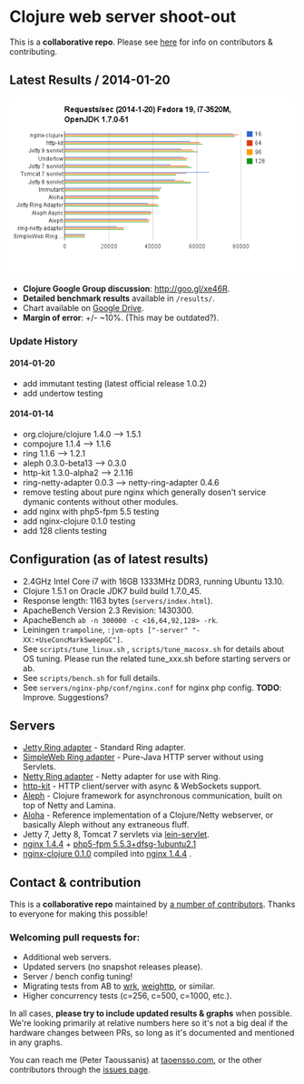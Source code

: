 # Clojure web server shoot-out

This is a **collaborative repo**. Please see [here](#contact--contribution) for info on contributors & contributing.

## Latest Results / 2014-01-20

![Performance comparison chart](results/20140120-22-49.png)

  * **Clojure Google Group discussion**: http://goo.gl/xe46R.
  * **Detailed benchmark results** available in `/results/`.
  * Chart available on [Google Drive](http://goo.gl/2FtAFy).
  * **Margin of error**: +/- ~10%. (This may be outdated?).

### Update History

#### 2014-01-20

  * add immutant testing (latest official release 1.0.2)
  * add undertow testing

#### 2014-01-14

  * org.clojure/clojure 1.4.0 --> 1.5.1
  * compojure    1.1.4        --> 1.1.6
  * ring         1.1.6        --> 1.2.1
  * aleph        0.3.0-beta13 --> 0.3.0
  * http-kit     1.3.0-alpha2 --> 2.1.16
  * ring-netty-adapter 0.0.3 -->  netty-ring-adapter 0.4.6
  * remove testing about pure nginx which generally dosen't service dymanic contents without other modules. 
  * add nginx with php5-fpm 5.5 testing
  * add nginx-clojure 0.1.0 testing
  * add 128 clients testing

## Configuration (as of latest results)
  * 2.4GHz Intel Core i7 with 16GB 1333MHz DDR3, running Ubuntu 13.10.
  * Clojure 1.5.1 on Oracle JDK7 build build 1.7.0_45.
  * Response length: 1163 bytes (`servers/index.html`).
  * ApacheBench Version 2.3 Revision: 1430300.
  * ApacheBench `ab -n 300000 -c <16,64,92,128> -rk`.
  * Leiningen `trampoline`, `:jvm-opts ["-server" "-XX:+UseConcMarkSweepGC"]`.
  * See `scripts/tune_linux.sh` , `scripts/tune_macosx.sh`  for details about OS tuning. Please run the related tune_xxx.sh before starting servers or ab.
  * See `scripts/bench.sh` for full details.
  * See `servers/nginx-php/conf/nginx.conf` for nginx php config. **TODO**: Improve. Suggestions?

## Servers
  * [Jetty Ring adapter](https://github.com/ring-clojure/ring) - Standard Ring adapter.
  * [SimpleWeb Ring adapter](https://github.com/netmelody/ring-simpleweb-adapter) - Pure-Java HTTP server without using Servlets.
  * [Netty Ring adapter](https://github.com/shenfeng/async-ring-adapter) - Netty adapter for use with Ring.
  * [http-kit](https://github.com/shenfeng/http-kit) - HTTP client/server with async & WebSockets support.
  * [Aleph](https://github.com/ztellman/aleph) - Clojure framework for asynchronous communication, built on top of Netty and Lamina.
  * [Aloha](https://github.com/ztellman/aloha) - Reference implementation of a Clojure/Netty webserver, or basically Aleph without any extraneous fluff.
  * Jetty 7, Jetty 8, Tomcat 7 servlets via [lein-servlet](https://github.com/kumarshantanu/lein-servlet).
  * [nginx 1.4.4](http://nginx.org) + [php5-fpm 5.5.3+dfsg-1ubuntu2.1](http://php-fpm.org/)
  * [nginx-clojure 0.1.0](https://github.com/xfeep/nginx-clojure) compiled into [nginx 1.4.4](http://nginx.org)  .

## Contact & contribution

This is a **collaborative repo** maintained by [a number of contributors](https://github.com/ptaoussanis/clojure-web-server-benchmarks/graphs/contributors). Thanks to everyone for making this possible!

### Welcoming pull requests for:
  * Additional web servers.
  * Updated servers (no snapshot releases please).
  * Server / bench config tuning!
  * Migrating tests from AB to [wrk](https://github.com/wg/wrk), [weighttp](https://github.com/lighttpd/weighttp), or similar.
  * Higher concurrency tests (c=256, c=500, c=1000, etc.).

In all cases, **please try to include updated results & graphs** when possible. We're looking primarily at relative numbers here so it's not a big deal if the hardware changes between PRs, so long as it's documented and mentioned in any graphs.

You can reach me (Peter Taoussanis) at [taoensso.com](https://www.taoensso.com), or the other contributors through the [issues page](https://github.com/ptaoussanis/clojure-web-server-benchmarks/issues?state=open).